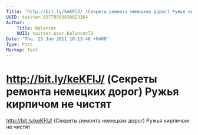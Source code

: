 ```yaml
---
Title: 'http://bit.ly/keKFlJ/ (Секреты ремонта немецких дорог) Ружья кирпичом не чистят'
UUID: twitter.83779763830923264
Author:
    Title: Balancer
    UUID: twitter.user.balancer73
Date: 'Thu, 23 Jun 2011 10:13:46 +0400'
Type: Post
Markup: Text
---
```


# http://bit.ly/keKFlJ/ (Секреты ремонта немецких дорог) Ружья кирпичом не чистят

http://bit.ly/keKFlJ/ (Секреты ремонта немецких дорог) Ружья
кирпичом не чистят
